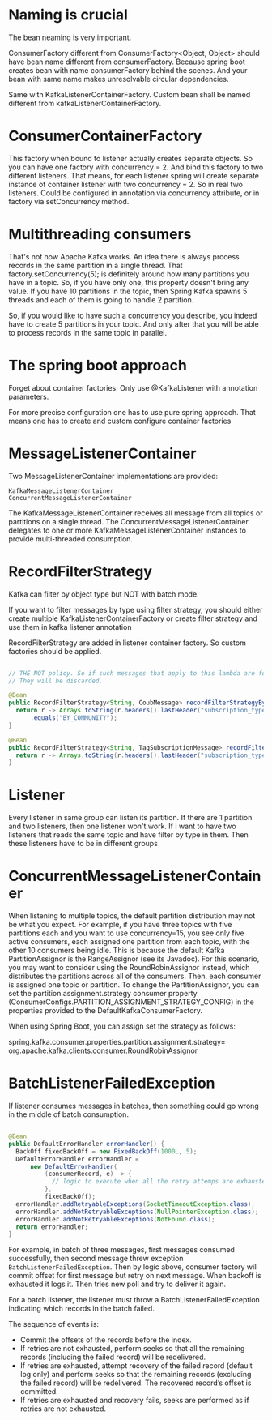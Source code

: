 # Naming is crucial

The bean neaming is very important.

ConsumerFactory different from ConsumerFactory<Object, Object> should have bean name different from
consumerFactory. Because spring boot creates bean with name consumerFactory behind the scenes. And
your bean with same name makes unresolvable circular dependencies.

Same with KafkaListenerContainerFactory. Custom bean shall be named different from
kafkaListenerContainerFactory.

# ConsumerContainerFactory

This factory when bound to listener actually creates separate objects. So you can have one factory
with concurrency = 2. And bind this factory to two different listeners. That means, for each
listener spring will create separate instance of container listener with two concurrency = 2. So in
real two listeners. Could be configured in annotation via concurrency attribute, or in factory via
setConcurrency method.

# Multithreading consumers

That's not how Apache Kafka works. An idea there is always process records in the same partition in
a single thread. That factory.setConcurrency(5); is definitely around how many partitions you have
in a topic. So, if you have only one, this property doesn't bring any value. If you have 10
partitions in the topic, then Spring Kafka spawns 5 threads and each of them is going to handle 2
partition.

So, if you would like to have such a concurrency you describe, you indeed have to create 5
partitions in your topic. And only after that you will be able to process records in the same topic
in parallel.

# The spring boot approach

Forget about container factories. Only use @KafkaListener with annotation parameters.

For more precise configuration one has to use pure spring approach. That means one has to create and
custom configure container factories

# MessageListenerContainer

Two MessageListenerContainer implementations are provided:

    KafkaMessageListenerContainer
    ConcurrentMessageListenerContainer

The KafkaMessageListenerContainer receives all message from all topics or partitions on a single
thread. The ConcurrentMessageListenerContainer delegates to one or more
KafkaMessageListenerContainer instances to provide multi-threaded consumption.

# RecordFilterStrategy

Kafka can filter by object type but NOT with batch mode.

If you want to filter messages by type using filter strategy, you should either create multiple
KafkaListenerContainerFactory or create filter strategy and use them in kafka listener annotation

RecordFilterStrategy are added in listener container factory. So custom factories should be
applied.

```java

// THE NOT policy. So if such messages that apply to this lambda are found
// They will be discarded.

@Bean
public RecordFilterStrategy<String, CoubMessage> recordFilterStrategyByCommunity() {
  return r -> Arrays.toString(r.headers().lastHeader("subscription_type").value())
      .equals("BY_COMMUNITY");
}

@Bean
public RecordFilterStrategy<String, TagSubscriptionMessage> recordFilterStrategyByTag() {
  return r -> Arrays.toString(r.headers().lastHeader("subscription_type").value()).equals("BY_TAG");
}
```

# Listener

Every listener in same group can listen its partition.
If there are 1 partition and two listeners, then one listener won't work.
If i want to have two listeners that reads the same topic and have filter by type in them. Then
these listeners have to be in different groups

# ConcurrentMessageListenerContainer

When listening to multiple topics, the default partition distribution may not be what you expect.
For example, if you have three topics with five partitions each and you want to use concurrency=15,
you see only five active consumers, each assigned one partition from each topic, with the other 10
consumers being idle. This is because the default Kafka PartitionAssignor is the RangeAssignor (see
its Javadoc). For this scenario, you may want to consider using the RoundRobinAssignor instead,
which distributes the partitions across all of the consumers. Then, each consumer is assigned one
topic or partition. To change the PartitionAssignor, you can set the partition.assignment.strategy
consumer property (ConsumerConfigs.PARTITION_ASSIGNMENT_STRATEGY_CONFIG) in the properties provided
to the DefaultKafkaConsumerFactory.

When using Spring Boot, you can assign set the strategy as follows:

spring.kafka.consumer.properties.partition.assignment.strategy=\
org.apache.kafka.clients.consumer.RoundRobinAssignor

# BatchListenerFailedException

If listener consumes messages in batches, then something could go wrong in the middle of batch
consumption.

```java

@Bean
public DefaultErrorHandler errorHandler() {
  BackOff fixedBackOff = new FixedBackOff(1000L, 5);
  DefaultErrorHandler errorHandler =
      new DefaultErrorHandler(
          (consumerRecord, e) -> {
            // logic to execute when all the retry attemps are exhausted
          },
          fixedBackOff);
  errorHandler.addRetryableExceptions(SocketTimeoutException.class);
  errorHandler.addNotRetryableExceptions(NullPointerException.class);
  errorHandler.addNotRetryableExceptions(NotFound.class);
  return errorHandler;
}
```

For example, in batch of three messages, first messages consumed successfully, then second message
threw exception `BatchListenerFailedException`. Then by logic above, consumer factory will commit
offset for first message but retry on next message. When backoff is exhausted it logs it. Then tries
new poll and try to deliver it again.

For a batch listener, the listener must throw a BatchListenerFailedException indicating which
records in the batch failed.

The sequence of events is:

- Commit the offsets of the records before the index.
- If retries are not exhausted, perform seeks so that all the remaining records (including the failed record) will be redelivered.
- If retries are exhausted, attempt recovery of the failed record (default log only) and perform seeks so that the remaining records (excluding the failed record) will be redelivered. The recovered record’s offset is committed.
- If retries are exhausted and recovery fails, seeks are performed as if retries are not exhausted.

